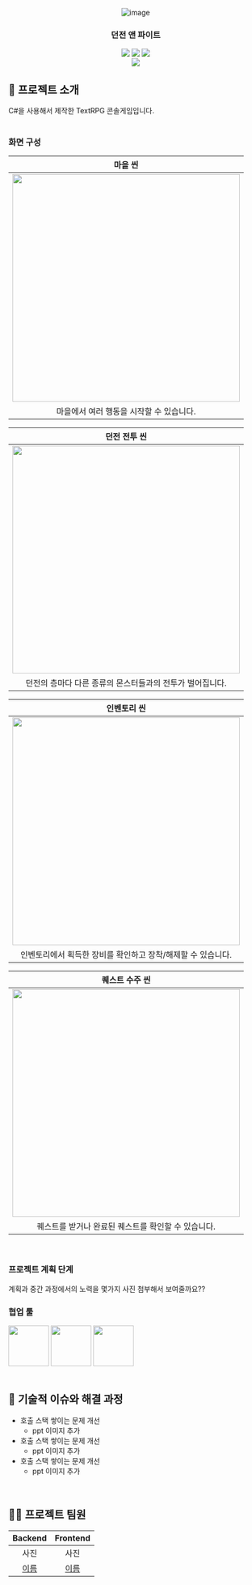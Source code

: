 <div align="center">

<!-- logo -->
![image](https://github.com/user-attachments/assets/29264388-52d8-4423-8e07-dda41cc7569b)

### 던전 앤 파이트

[<img src="https://img.shields.io/badge/Github-181717?style=flat&logo=Github&logoColor=white" />]() [<img src="https://img.shields.io/badge/Notion-white?style=flat&logo=notion&logoColor=black" />]() [<img src="https://img.shields.io/badge/Figma-F24E1E?style=flat&logo=figma&logoColor=white" />]()
<br/> [<img src="https://img.shields.io/badge/프로젝트 기간-2025.02.06~2025.02.13-73abf0?style=flat&logo=&logoColor=white" />]()

</div> 

## 📝 프로젝트 소개
C#을 사용해서 제작한 TextRPG 콘솔게임입니다.  
<br />

### 화면 구성
|마을 씬|
|:---:|
|<img src="https://user-images.githubusercontent.com/80824750/208456048-acbf44a8-cd71-4132-b35a-500047adbe1c.gif" width="450"/>|
|마을에서 여러 행동을 시작할 수 있습니다.|

|던전 전투 씬|
|:---:|
|<img src="https://user-images.githubusercontent.com/80824750/208456234-fb5fe434-aa65-4d7a-b955-89098d5bbe0b.gif" width="450"/>|
|던전의 층마다 다른 종류의 몬스터들과의 전투가 벌어집니다.|  

|인벤토리 씬|
|:---:|
|<img src="https://user-images.githubusercontent.com/80824750/208456234-fb5fe434-aa65-4d7a-b955-89098d5bbe0b.gif" width="450"/>|
|인벤토리에서 획득한 장비를 확인하고 장착/해제할 수 있습니다.|

|퀘스트 수주 씬|
|:---:|
|<img src="https://user-images.githubusercontent.com/80824750/208456234-fb5fe434-aa65-4d7a-b955-89098d5bbe0b.gif" width="450"/>|
|퀘스트를 받거나 완료된 퀘스트를 확인할 수 있습니다.|

<br />   

### 프로젝트 계획 단계
계획과 중간 과정에서의 노력을 몇가지 사진 첨부해서 보여줄까요??  

### 협업 툴
<div>
<img src="https://github.com/yewon-Noh/readme-template/blob/main/skills/Github.png?raw=true" width="80">
<img src="https://github.com/yewon-Noh/readme-template/blob/main/skills/Notion.png?raw=true" width="80">
<img src="https://github.com/yewon-Noh/readme-template/blob/main/skills/Figma.png?raw=true" width="80">
</div>

<br />

## 🤔 기술적 이슈와 해결 과정
- 호출 스택 쌓이는 문제 개선  
    - ppt 이미지 추가  
- 호출 스택 쌓이는 문제 개선
    - ppt 이미지 추가
- 호출 스택 쌓이는 문제 개선
    - ppt 이미지 추가

<br />

## 💁‍♂️ 프로젝트 팀원
|Backend|Frontend|
|:---:|:---:|
| 사진 | 사진 |
|[이름](링크)|[이름](링크)|
